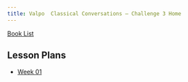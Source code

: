 ```yaml
---
title: Valpo  Classical Conversations — Challenge 3 Home
---
```


[Book List](booklist.md)

## Lesson Plans

* [Week 01](/weeks/w01.md)
